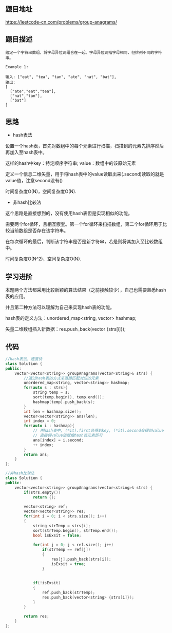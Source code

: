 ## 题目地址
https://leetcode-cn.com/problems/group-anagrams/

## 题目描述
```
给定一个字符串数组，将字母异位词组合在一起。字母异位词指字母相同，但排列不同的字符串。

Example 1:

输入: ["eat", "tea", "tan", "ate", "nat", "bat"],
输出:
[
  ["ate","eat","tea"],
  ["nat","tan"],
  ["bat"]
]

```

## 思路

- hash表法

设置一个hash表，首先对数组中的每个元素进行扫描，扫描到的元素先排序然后再加入至hash表中。

这样的hash中key：特定顺序字符串; value：数组中的该原始元素

定义一个信息二维矢量，用于将hash表中的value读取出来(.second)读取的就是value值，注意second没有()

时间复杂度O(N)，空间复杂度O(N).

- 非hash比较法

这个思路是直接想到的，没有使用hash表但是实现相似的功能。

需要两个for循环，且相互嵌套。第一个for循环来扫描数组，第二个for循环用于比较当前数组是否存在该字符串。

在每次循环的最后，判断该字符串是否是新字符串，若是则将其加入至比较数组中。

时间复杂度O(N^2)，空间复杂度O(N).

## 学习进阶

本题两个方法都采用比较新颖的算法结果（之前接触较少），自己也需要熟悉hash表的应用。

并且第二种方法可以理解为自己来实现hash表的功能。

hash表的定义方法：unordered_map<string, vector<string>> hashmap;

矢量二维数组插入新数据：res.push_back(vector<string> {strs[i]});

## 代码
```c++
//hash表法，速度快
class Solution {
public:
    vector<vector<string>> groupAnagrams(vector<string>& strs) {
        //通过hash表的方式来直接匹配对应的元素
        unordered_map<string, vector<string>> hashmap;
        for(auto s : strs){
            string temp = s;
            sort(temp.begin(), temp.end());
            hashmap[temp].push_back(s);
        }
        int len = hashmap.size();
        vector<vector<string>> ans(len);
        int index = 0;
        for(auto i : hashmap){
            // 再hash表中, (*it).first会得到key, (*it).second会得到value
            // 直接将value值赋给hash表元素即可
            ans[index] = i.second;
            ++ index;
        }
        return ans;
    }
};
```

```c++
//非hash比较法
class Solution {
public:
    vector<vector<string>> groupAnagrams(vector<string>& strs) {
        if(strs.empty())
            return {};
        
        vector<string> ref;
        vector<vector<string>> res;
        for(int i = 0; i < strs.size(); i++)
        {
            string strTemp = strs[i];
            sort(strTemp.begin(), strTemp.end());
            bool isExsit = false;
            
            for(int j = 0; j < ref.size(); j++)
                if(strTemp == ref[j])
                {
                    res[j].push_back(strs[i]);
                    isExsit = true;
                }
                    
            
            if(!isExsit)
            {
                ref.push_back(strTemp);
                res.push_back(vector<string> {strs[i]});
            }    
        }
        
        return res;
    }
};
```
